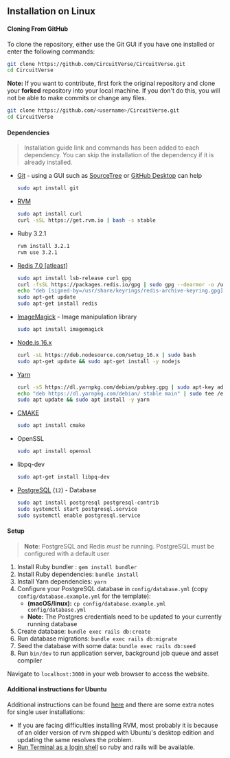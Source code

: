 ## Installation on Linux

#### Cloning From GitHub
To clone the repository, either use the Git GUI if you have one installed or enter the following commands:
```sh
git clone https://github.com/CircuitVerse/CircuitVerse.git
cd CircuitVerse
```

**Note:** If you want to contribute, first fork the original repository and clone your **forked** repository into your local machine. If you don't do this, you will not be able to make commits or change any files.
```sh
git clone https://github.com/<username>/CircuitVerse.git
cd CircuitVerse
```

#### Dependencies
> Installation guide link and commands has been added to each dependency. You can skip the installation of the dependency if it is already installed.
- [Git](https://git-scm.com/) - using a GUI such as [SourceTree](https://www.sourcetreeapp.com/) or [GitHub Desktop](https://desktop.github.com/) can help
     ```bash
     sudo apt install git
     ```
- [RVM](https://rvm.io/rvm/install) 
     ```bash
     sudo apt install curl
     curl -sSL https://get.rvm.io | bash -s stable
     ```
- Ruby 3.2.1
     ```bash
     rvm install 3.2.1
     rvm use 3.2.1
     ```
- [Redis 7.0 [atleast]](https://redis.io/docs/getting-started/installation/install-redis-on-linux/)
     ```bash
     sudo apt install lsb-release curl gpg
     curl -fsSL https://packages.redis.io/gpg | sudo gpg --dearmor -o /usr/share/keyrings/redis-archive-keyring.gpg
     echo "deb [signed-by=/usr/share/keyrings/redis-archive-keyring.gpg] https://packages.redis.io/deb $(lsb_release -cs) main" | sudo tee /etc/apt/sources.list.d/redis.list
     sudo apt-get update
     sudo apt-get install redis
     ```
- [ImageMagick](https://imagemagick.org/) - Image manipulation library
     ```bash
     sudo apt install imagemagick
     ```
- [Node.js 16.x](https://nodejs.org/it/download)
     ```bash
     curl -sL https://deb.nodesource.com/setup_16.x | sudo bash
     sudo apt-get update && sudo apt-get install -y nodejs
     ```
- [Yarn](https://yarnpkg.com/getting-started/install)
     ```bash
     curl -sS https://dl.yarnpkg.com/debian/pubkey.gpg | sudo apt-key add -
     echo "deb https://dl.yarnpkg.com/debian/ stable main" | sudo tee /etc/apt/sources.list.d/yarn.list
     sudo apt update && sudo apt install -y yarn
     ```
- [CMAKE](https://cmake.org/install/)
     ```bash
     sudo apt install cmake
     ```
- OpenSSL
     ```bash
     sudo apt install openssl
     ```
- libpq-dev
     ```bash
     sudo apt-get install libpq-dev
     ```
- [PostgreSQL](https://www.postgresql.org/) (`12`) - Database
     ```bash
     sudo apt install postgresql postgresql-contrib
     sudo systemctl start postgresql.service
     sudo systemctl enable postgresql.service
     ```


#### Setup
> **Note**: PostgreSQL and Redis *must* be running. PostgreSQL must be configured with a default user

1. Install Ruby bundler : `gem install bundler`
2. Install Ruby dependencies: `bundle install`
3. Install Yarn dependencies: `yarn`
4. Configure your PostgreSQL database in `config/database.yml` (copy `config/database.example.yml` for the template): 
     * **(macOS/linux):** `cp config/database.example.yml config/database.yml`
     * **Note:** The Postgres credentials need to be updated to your currently running database
5. Create database: `bundle exec rails db:create`
6. Run database migrations: `bundle exec rails db:migrate`
7. Seed the database with some data: `bundle exec rails db:seed`
8. Run `bin/dev` to run application server, background job queue and asset compiler

Navigate to `localhost:3000` in your web browser to access the website.

#### Additional instructions for Ubuntu
Additional instructions can be found [here](https://www.howtoforge.com/tutorial/ubuntu-ruby-on-rails/) and there are some extra notes for single user installations:
- If you are facing difficulties installing RVM, most probably it is because of an older version of rvm shipped with Ubuntu's desktop edition and updating the same resolves the problem.
- [Run Terminal as a login shell](https://rvm.io/integration/gnome-terminal/) so ruby and rails will be available.